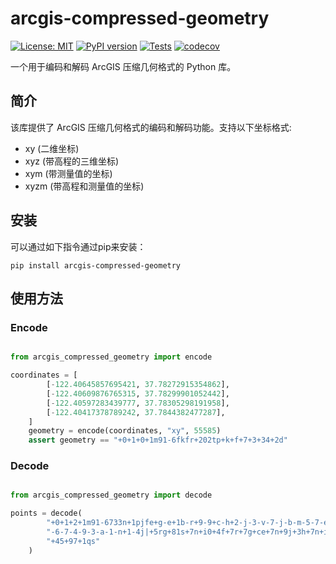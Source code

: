 # arcgis-compressed-geometry
[![License: MIT](https://img.shields.io/badge/License-MIT-yellow.svg)](https://opensource.org/licenses/MIT)
[![PyPI version](https://badge.fury.io/py/arcgis-compressed-geometry.svg)](https://badge.fury.io/py/arcgis-compressed-geometry)
[![Tests](https://github.com/maslke/py_arcgis_compressed_geometry/actions/workflows/tests.yml/badge.svg)](https://github.com/maslke/py_arcgis_compressed_geometry/actions/workflows/tests.yml)
[![codecov](https://codecov.io/gh/maslke/py_arcgis_compressed_geometry/branch/master/graph/badge.svg?token=8GWDG6CGQ0)](https://codecov.io/gh/maslke/py_arcgis_compressed_geometry)

一个用于编码和解码 ArcGIS 压缩几何格式的 Python 库。

## 简介

该库提供了 ArcGIS 压缩几何格式的编码和解码功能。支持以下坐标格式:

- xy (二维坐标)
- xyz (带高程的三维坐标)
- xym (带测量值的坐标)
- xyzm (带高程和测量值的坐标)

## 安装

可以通过如下指令通过pip来安装：

```shell
pip install arcgis-compressed-geometry
```


## 使用方法

### Encode

```python

from arcgis_compressed_geometry import encode

coordinates = [
        [-122.40645857695421, 37.78272915354862],
        [-122.40609876765315, 37.78299901052442],
        [-122.40597283439777, 37.78305298191958],
        [-122.40417378789242, 37.7844382477287],
    ]
    geometry = encode(coordinates, "xy", 55585)
    assert geometry == "+0+1+0+1m91-6fkfr+202tp+k+f+7+3+34+2d"
```

### Decode

```python

from arcgis_compressed_geometry import decode

points = decode(
        "+0+1+2+1m91-6733n+1pjfe+g-e+1b-r+9-9+c-h+2-j-3-v-7-j-b-m-5-7-e-f-1a-u"
        "-6-7-4-9-3-a-1-n+1-4j|+5rg+81s+7n+i0+4f+7r+7g+ce+7n+9j+3h+7n+ib+3a+3q"
        "+45+97+1qs"
    )

```
